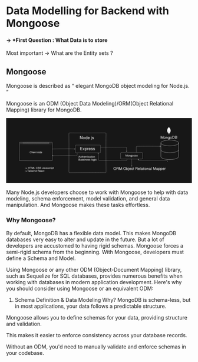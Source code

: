 # Data Modelling for Backend with Mongoose 

#### -> *First Question : What Data is to store 
Most important -> What are the Entity sets ?

## Mongoose 


Mongoose is described as “
elegant MongoDB object modeling for Node.js.
”

Mongoose is an ODM (Object Data Modeling)/ORM(Object Relational Mapping) library for MongoDB.


 ![alt text](/img/image-9.png)



 Many Node.js developers choose to work with Mongoose to help with data modeling, schema enforcement, model validation, and general data manipulation. And Mongoose makes these tasks effortless.

 ### Why Mongoose?
By default, MongoDB has a flexible data model. This makes MongoDB databases very easy to alter and update in the future. But a lot of developers are accustomed to having rigid schemas.
Mongoose forces a semi-rigid schema from the beginning. With Mongoose, developers must define a Schema and Model.


Using Mongoose or any other ODM (Object-Document Mapping) library, such as Sequelize for SQL databases, provides numerous benefits when working with databases in modern application development. Here's why you should consider using Mongoose or an equivalent ODM:

1. Schema Definition & Data Modeling
Why? MongoDB is schema-less, but in most applications, your data follows a predictable structure.

Mongoose allows you to define schemas for your data, providing structure and validation.

This makes it easier to enforce consistency across your database records.

Without an ODM, you'd need to manually validate and enforce schemas in your codebase.


